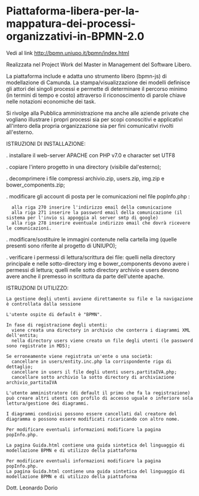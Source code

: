 # Piattaforma-libera-per-la-mappatura-dei-processi-organizzativi-in-BPMN-2.0

Vedi al link http://bpmn.uniupo.it/bpmn/index.html

Realizzata nel Project Work del Master in Management del Software Libero.

La piattaforma include e adatta uno strumento libero (bpmn-js) di modellazione di Camunda. La stampa/visualizzazione dei modelli definisce gli attori dei singoli processi e permette di determinare il percorso minimo (in termini di tempo e costo) attraverso il riconoscimento di parole chiave nelle notazioni economiche dei task. 

Si rivolge alla Pubblica amministrazione ma anche alle aziende private che vogliano illustrare i propri processi sia per scopi conoscitivi e applicativi all'intero della propria organizzazione sia per fini comunicativi rivolti all'esterno.

ISTRUZIONI DI INSTALLAZIONE:

  . installare il web-server APACHE con PHP v7.0 e character set UTF8
  
  . copiare l'intero progetto in una directory (visibile dal'esterno);
  
  . decomprimere i file compressi archivio.zip, users.zip, img.zip e bower_components.zip;
  
  . modificare gli account di posta per le comunicazioni nel file popInfo.php :
  
      alla riga 270 inserire l'indirizzo email della comunicazione
      alla riga 271 inserire la password email della comunicazione (il sistema per l'invio si appoggia al server smtp di google)
      alla riga 278 inserire eventuale indirizzo email che dovrà ricevere le comunicazioni.
	  
  . modificare/sostituire le immagini contenute nella cartella img (quelle presenti sono riferite al progetto di UNIUPO);
  
  . verificare i permessi di lettura/scrittura dei file: 
      quelli nella directory principale e nelle sotto-directory img e bower_components devono avere i permessi di lettura;
      quelli nelle sotto directory archivio e users devono avere anche il premesso in scrittura da parte dell'utente apache.
  
  ISTRUZIONI DI UTILIZZO:
  
    La gestione degli utenti avviene direttamente su file e la navigazione è controllata dalla sessione 
	
    L'utente ospite di default è "BPMN".
	
    In fase di registrazione degli utenti: 
      viene creata una directory in archivio che conterra i diagrammi XML dell'entita;
      nella directory users viene creato un file degli utenti (le password sono registrate in MD5);
	  
    Se erroneamente viene registrata un'ente o una società: 
      cancellare in users/entity.inc.php la corrispondente riga di dettaglio;
      cancellare in users il file degli utenti users.partitaIVA.php;
      cancellare sotto archivio la sotto directory di archiviazione archivio_partitaIVA
	  
    L'utente amministratore (di default il primo che fa la registrazione) può creare altri utenti con profilo di accesso uguale o inferiore sola lettura/gestione dei diagrammi.
	
    I diagrammi condivisi possono essere cancellati dal creatore del diagramma o possono essere modificati ricaricando con altro nome.
	
    Per modificare eventuali informazioni modificare la pagina popInfo.php.
	
    La pagina Guida.html contiene una guida sintetica del linguaggio di modellazione BPMN e di utilizzo della piattaforma

    Per modificare eventuali informazioni modificare la pagina popInfo.php.
    La pagina Guida.html contiene una guida sintetica del linguaggio di modellazione BPMN e di utilizzo della piattaforma
    
    
  
Dott. Leonardo Dorio 
